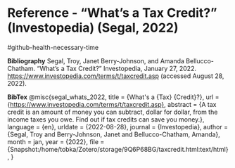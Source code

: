 # Reference - “What’s a Tax Credit?” (Investopedia) (Segal, 2022)
#github-health-necessary-time

**Bibliography**
Segal, Troy, Janet Berry-Johnson, and Amanda Bellucco-Chatham. “What’s a Tax Credit?” Investopedia, January 27, 2022. https://www.investopedia.com/terms/t/taxcredit.asp (accessed August 28, 2022).

**BibTex**
@misc{segal_whats_2022,
	title = {What's a {Tax} {Credit}?},
	url = {https://www.investopedia.com/terms/t/taxcredit.asp},
	abstract = {A tax credit is an amount of money you can subtract, dollar for dollar, from the income taxes you owe. Find out if tax credits can save you money.},
	language = {en},
	urldate = {2022-08-28},
	journal = {Investopedia},
	author = {Segal, Troy and Berry-Johnson, Janet and Bellucco-Chatham, Amanda},
	month = jan,
	year = {2022},
	file = {Snapshot:/home/tobka/Zotero/storage/9Q6P68BG/taxcredit.html:text/html},
}